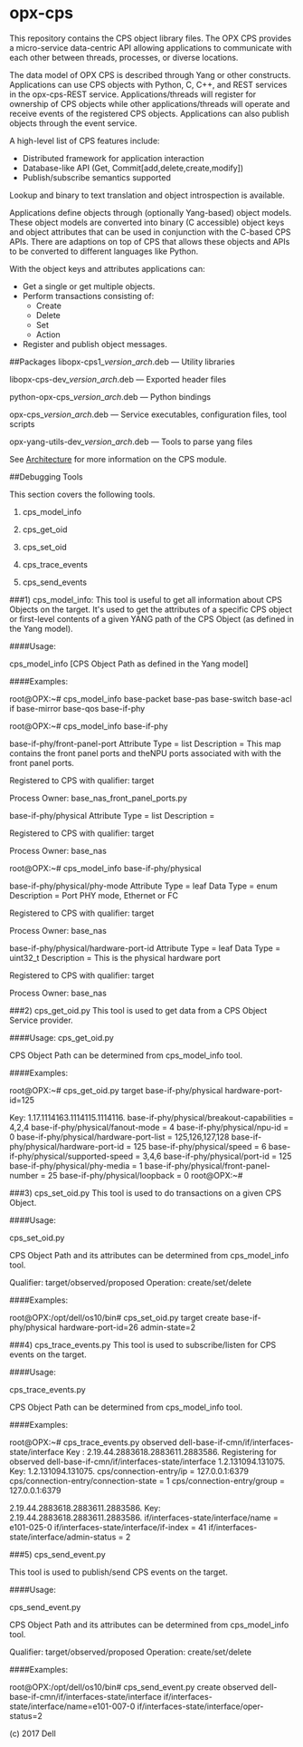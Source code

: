 # opx-cps
This repository contains the CPS object library files. The OPX CPS provides a micro-service data-centric API allowing applications to communicate with each other between threads, processes, or diverse locations.

The data model of OPX CPS is described through Yang or other constructs.
Applications can use CPS objects with Python, C, C++, and REST services in the opx-cps-REST service.
Applications/threads will register for ownership of CPS objects while other applications/threads will operate and receive events of the registered CPS objects. Applications can also publish objects through the event service.

A high-level list of CPS features include:
- Distributed framework for application interaction
- Database-like API (Get, Commit[add,delete,create,modify])
- Publish/subscribe semantics supported

Lookup and binary to text translation and object introspection is available.

Applications define objects through (optionally Yang-based) object models. These object models are converted into binary (C accessible) object keys and object attributes that can be used in conjunction with the C-based CPS APIs. There are adaptions on top of CPS that allows these objects and APIs to be converted to different languages like Python.

With the object keys and attributes applications can:
- Get a single or get multiple objects.
- Perform transactions consisting of:
   - Create
   - Delete
   - Set
   - Action
- Register and publish object messages.

##Packages
libopx-cps1\_*version*\_*arch*.deb — Utility libraries

libopx-cps-dev\_*version*\_*arch*.deb — Exported header files

python-opx-cps\_*version*\_*arch*.deb — Python bindings

opx-cps\_*version*\_*arch*.deb — Service executables, configuration files, tool scripts 

opx-yang-utils-dev\_*version*\_*arch*.deb — Tools to parse yang files

See [Architecture](https://github.com/open-switch/opx-docs/wiki/Architecture) for more information on the CPS module.


##Debugging Tools

This section covers the following tools.

1) cps\_model\_info

2) cps\_get\_oid

3) cps\_set\_oid

4) cps\_trace\_events

5) cps\_send\_events



###1) cps\_model\_info: 
This tool is useful to get all information about CPS Objects on the target.
It's used to get the attributes of a specific CPS object or first-level contents of a given YANG path of the CPS Object (as defined in the Yang model).


####Usage:

cps\_model\_info [CPS Object Path as defined in the Yang model]

####Examples:

root@OPX:~# cps\_model\_info
base-packet
base-pas
base-switch
base-acl
if
base-mirror
base-qos
base-if-phy
<snip>


root@OPX:~# cps\_model\_info base-if-phy

base-if-phy/front-panel-port
        Attribute Type =  list
        Description =  This map contains the front panel ports and theNPU ports associated with with the front panel ports.

Registered to CPS with qualifier:  target

Process Owner:  base\_nas\_front\_panel\_ports.py

base-if-phy/physical
        Attribute Type =  list
        Description =

Registered to CPS with qualifier:  target

Process Owner:  base\_nas




root@OPX:~# cps\_model\_info base-if-phy/physical

base-if-phy/physical/phy-mode
        Attribute Type =  leaf
        Data Type =  enum
        Description =  Port PHY mode, Ethernet or FC

Registered to CPS with qualifier:  target

Process Owner:  base\_nas


base-if-phy/physical/hardware-port-id
        Attribute Type =  leaf
        Data Type =  uint32_t
        Description =  This is the physical hardware port

Registered to CPS with qualifier:  target

Process Owner:  base\_nas
<snip>






###2) cps\_get\_oid.py
This tool is used to get data from a CPS Object Service provider.

####Usage:
cps\_get\_oid.py <qualifier> <CPS Object Path as defined in the Yang model>

CPS Object Path can be determined from cps\_model\_info tool.

####Examples:

root@OPX:~# cps\_get\_oid.py target base-if-phy/physical hardware-port-id=125

Key: 1.17.1114163.1114115.1114116.
base-if-phy/physical/breakout-capabilities = 4,2,4
base-if-phy/physical/fanout-mode = 4
base-if-phy/physical/npu-id = 0
base-if-phy/physical/hardware-port-list = 125,126,127,128
base-if-phy/physical/hardware-port-id = 125
base-if-phy/physical/speed = 6
base-if-phy/physical/supported-speed = 3,4,6
base-if-phy/physical/port-id = 125
base-if-phy/physical/phy-media = 1
base-if-phy/physical/front-panel-number = 25
base-if-phy/physical/loopback = 0
root@OPX:~#                             




###3) cps\_set\_oid.py
This tool is used to do transactions on a given CPS Object.

####Usage:

cps\_set\_oid.py <qualifier> <operation> <CPS Object Path as defined in the Yang model> <CPS Object attr=value>

CPS Object Path and its attributes can be determined from cps\_model\_info tool.

Qualifier: target/observed/proposed
Operation: create/set/delete

####Examples:

root@OPX:/opt/dell/os10/bin# cps\_set\_oid.py target create base-if-phy/physical hardware-port-id=26 admin-state=2





###4) cps\_trace\_events.py
This tool is used to subscribe/listen for CPS events on the target.

####Usage:

cps\_trace\_events.py <qualifier> <CPS Object Path as defined in the Yang model>

CPS Object Path can be determined from cps\_model\_info tool.

####Examples:

root@OPX:~# cps\_trace\_events.py observed dell-base-if-cmn/if/interfaces-state/interface
Key : 2.19.44.2883618.2883611.2883586.
 Registering for observed dell-base-if-cmn/if/interfaces-state/interface
1.2.131094.131075.
Key: 1.2.131094.131075.
cps/connection-entry/ip = 127.0.0.1:6379
cps/connection-entry/connection-state = 1
cps/connection-entry/group = 127.0.0.1:6379



2.19.44.2883618.2883611.2883586.
Key: 2.19.44.2883618.2883611.2883586.
if/interfaces-state/interface/name = e101-025-0
if/interfaces-state/interface/if-index = 41
if/interfaces-state/interface/admin-status = 2
                                                        




###5) cps\_send\_event.py

This tool is used to publish/send CPS events on the target.

####Usage:

cps\_send\_event.py <operation> <qualifier> <CPS Object Path as defined in the Yang model> <CPS Object attr=value>

CPS Object Path and its attributes can be determined from cps\_model\_info tool.

Qualifier: target/observed/proposed
Operation: create/set/delete


####Examples:

root@OPX:/opt/dell/os10/bin# cps\_send\_event.py create observed  dell-base-if-cmn/if/interfaces-state/interface  if/interfaces-state/interface/name=e101-007-0 if/interfaces-state/interface/oper-status=2


(c) 2017 Dell
